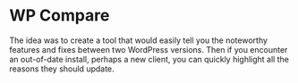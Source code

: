 WP Compare
==========

The idea was to create a tool that would easily tell you the noteworthy features and fixes between two WordPress versions. Then if you encounter an out-of-date install, perhaps a new client, you can quickly highlight all the reasons they should update.

